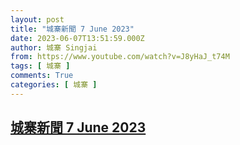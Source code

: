 ```yaml
---
layout: post
title: "城寨新聞 7 June 2023"
date: 2023-06-07T13:51:59.000Z
author: 城寨 Singjai
from: https://www.youtube.com/watch?v=J8yHaJ_t74M
tags: [ 城寨 ]
comments: True
categories: [ 城寨 ]
---
```

<!--1686145919000-->
[城寨新聞 7 June 2023](https://www.youtube.com/watch?v=J8yHaJ_t74M)
------

<div>

</div>
